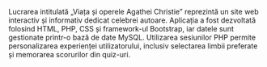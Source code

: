 Lucrarea intitulată „Viața și operele Agathei Christie” reprezintă un site web interactiv și informativ dedicat celebrei autoare. Aplicația a fost dezvoltată folosind HTML, PHP, CSS și framework-ul Bootstrap, iar datele sunt gestionate printr-o bază de date MySQL. Utilizarea sesiunilor PHP permite personalizarea experienței utilizatorului, inclusiv selectarea limbii preferate și memorarea scorurilor din quiz-uri. 
